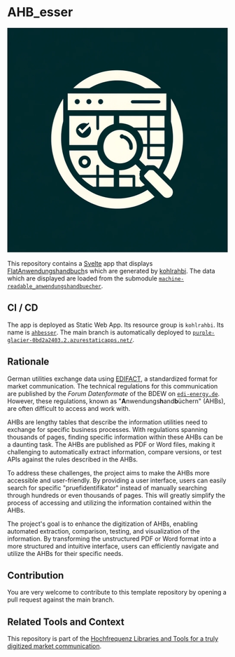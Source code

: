 # AHB_esser

<p align="center">
  <img src="ahbesser-logo.jpeg" alt="ahbesser-logo" width="512" height="512">
</p>

This repository contains a [Svelte](https://svelte.dev/) app that displays [FlatAnwendungshandbuch](https://mig-ahb-utility-stack.readthedocs.io/en/stable/api/maus.models.html#maus.models.anwendungshandbuch.FlatAnwendungshandbuch)s which are generated by [kohlrahbi](https://github.com/Hochfrequenz/kohlrahbi/).
The data which are displayed are loaded from the submodule [`machine-readable_anwendungshandbuecher`](https://github.com/Hochfrequenz/machine-readable_anwendungshandbuecher).

## CI / CD

The app is deployed as Static Web App.
Its resource group is `kohlrahbi`.
Its name is [`ahbesser`](https://portal.azure.com/#@hochfrequenz.net/resource/subscriptions/1cdc65f0-62d2-4770-be11-9ec1da950c81/resourcegroups/kohlrahbi/providers/Microsoft.Web/staticSites/ahbesser/staticsite).
The main branch is automatically deployed to [`purple-glacier-0bd2a2403.2.azurestaticapps.net/`](https://purple-glacier-0bd2a2403.2.azurestaticapps.net/).

## Rationale

German utilities exchange data using [EDIFACT](https://en.wikipedia.org/wiki/EDIFACT), a standardized format for market communication.
The technical regulations for this communication are published by the _Forum Datenformate_ of the BDEW on [`edi-energy.de`](https://www.edi-energy.de/).
However, these regulations, known as "**A**nwendungs**h**and**b**üchern" (AHBs), are often difficult to access and work with.

AHBs are lengthy tables that describe the information utilities need to exchange for specific business processes.
With regulations spanning thousands of pages, finding specific information within these AHBs can be a daunting task.
The AHBs are published as PDF or Word files, making it challenging to automatically extract information, compare versions, or test APIs against the rules described in the AHBs.

To address these challenges, the project aims to make the AHBs more accessible and user-friendly.
By providing a user interface, users can easily search for specific "pruefidentifikator" instead of manually searching through hundreds or even thousands of pages. This will greatly simplify the process of accessing and utilizing the information contained within the AHBs.

The project's goal is to enhance the digitization of AHBs, enabling automated extraction, comparison, testing, and visualization of the information.
By transforming the unstructured PDF or Word format into a more structured and intuitive interface, users can efficiently navigate and utilize the AHBs for their specific needs.

## Contribution

You are very welcome to contribute to this template repository by opening a pull request against the main branch.

## Related Tools and Context

This repository is part of the [Hochfrequenz Libraries and Tools for a truly digitized market communication](https://github.com/Hochfrequenz/digital_market_communication/).
